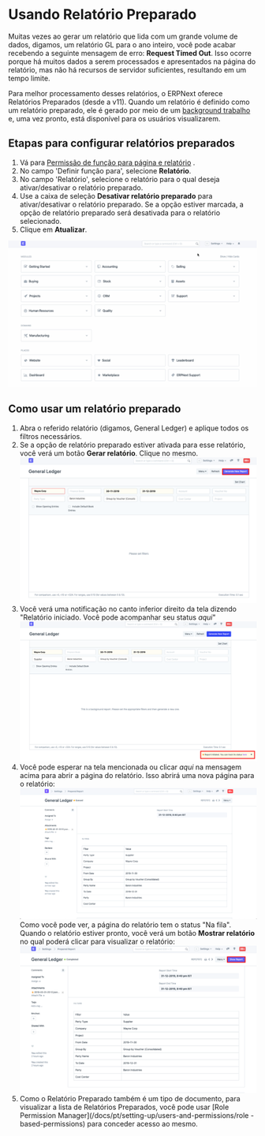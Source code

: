 # Usando Relatório Preparado


Muitas vezes ao gerar um relatório que lida com um grande volume de dados, digamos, um relatório GL para o ano inteiro, você pode acabar recebendo a seguinte mensagem de erro: **Request Timed Out**. Isso ocorre porque há muitos dados a serem processados ​​e apresentados na página do relatório, mas não há recursos de servidor suficientes, resultando em um tempo limite.


Para melhor processamento desses relatórios, o ERPNext oferece Relatórios Preparados (desde a v11). Quando um relatório é definido como um relatório preparado, ele é gerado por meio de um [background trabalho](https://frappe.io/docs/v13/user/en/guides/app-development/running-background-jobs) e, uma vez pronto, está disponível para os usuários visualizarem.


## Etapas para configurar relatórios preparados


1. Vá para [Permissão de função para página e relatório](/docs/pt/setting-up/users-and-permissions/role-permission-for-page-and-report) .
2. No campo 'Definir função para', selecione **Relatório**.
3. No campo 'Relatório', selecione o relatório para o qual deseja ativar/desativar o relatório preparado.
4. Use a caixa de seleção **Desativar relatório preparado** para ativar/desativar o relatório preparado. Se a opção estiver marcada, a opção de relatório preparado será desativada para o relatório selecionado.
5. Clique em **Atualizar**.


![Configurar relatório preparado](/files/set-prep-report.gif)


## Como usar um relatório preparado


1. Abra o referido relatório (digamos, General Ledger) e aplique todos os filtros necessários.
2. Se a opção de relatório preparado estiver ativada para esse relatório, você verá um botão **Gerar relatório**. Clique no mesmo.
![Gerar relatório preparado](/files/prepared-report-generate.png)
3. Você verá uma notificação no canto inferior direito da tela dizendo "Relatório iniciado. Você pode acompanhar seu status *aqui*"
![Relatório preparado iniciado](/files/prepared-report-bg.png)
4. Você pode esperar na tela mencionada ou clicar *aqui* na mensagem acima para abrir a página do relatório. Isso abrirá uma nova página para o relatório:
![Relatório preparado na fila](/files/prepared-report-queued.png)
Como você pode ver, a página do relatório tem o status "Na fila". Quando o relatório estiver pronto, você verá um botão **Mostrar relatório** no qual poderá clicar para visualizar o relatório:
 ![Relatório preparado iniciado](/files/prepared-report-page.png)
5. Como o Relatório Preparado também é um tipo de documento, para visualizar a lista de Relatórios Preparados, você pode usar [Role Permission Manager](/docs/pt/setting-up/users-and-permissions/role -based-permissions) para conceder acesso ao mesmo.
